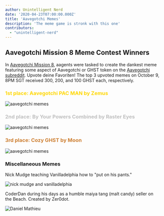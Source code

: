 ```yaml
---
author: Unintelligent Nerd
date: '2020-04-23T07:00:00.000Z'
title: 'Aavegotchi Memes'
description: 'The meme game is stronk with this one'
contributors:
  - "unintelligent-nerd"
---
```


## Aavegotchi Mission 8 Meme Contest Winners

In [Aavegotchi Mission 8](/missions), aagents were tasked to create the dankest meme featuring some aspect of Aavegotchi or GHST token on the [Aavegotchi subreddit](https://www.reddit.com/r/Aavegotchi/). Upvote deine Favoriten! The top 3 upvoted memes on October 9, 8PM SGT received 300, 200, and 100 GHST each, respectively.

### <span style="color:gold">1st place: Aavegotchi PAC MAN by Zemus</span>

<img class="bodyImage" src="/memes/AavegotchiPACMAN.jpg" alt = "aavegotchi memes" />

### <span style="color:silver">2nd place: By Your Powers Combined by Raster Eyes</span>

<img class="bodyImage" src="/memes/byyourpowerscombined.png" alt = "aavegotchi memes" />

### <span style="color:#cd7f32">3rd place: Cozy GHST by Moon</span>

<img class="bodyImage" src="/memes/CozyGHST.jpg" alt = "aavegotchi memes" />

### Miscellaneous Memes

Nick Mudge teaching Vanilladelphia how to "put on his pants."

<img class="bodyImage" src="/memes/nickmudgeandvan.png" alt = "nick mudge and vanilladelphia" />

CoderDan during his days as a humble maiya tang (malt candy) seller on the Beach. Created by Zer0dot.

<img class="bodyImage" src="/memes/daniel-mathieu-maiyatang.png" alt = "Daniel Mathieu" />